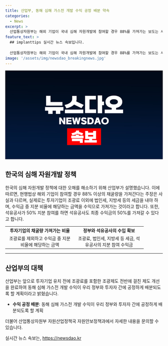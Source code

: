 ```yaml
---
title: 산업부, 동해 심해 가스전 개발 수익 공정 배분 약속
categories:
  - News
excerpt: >
  산업통상자원부는 해외 기업이 국내 심해 자원개발에 참여할 경우 88%를 가져가는 보도는 사실과 다르다고 밝혔다. 투자기업은 조광료 이외에 법인세, 지방세 등 세금을 납부하며, 석유공사가 50% 지분 참여를 하게 되면 최종 수익금의 50%를 가져갈 수 있다고 설명했다. 정부는 조광제도 개선을 통해 동해 심해 가스전 개발 수익이 공정하게 배분될 수 있도록 노력할 계획이다. (자료출처=정책브리핑 www.korea.kr)
feature_text: >
  ## implanttips 실시간 뉴스 속보입니다.

  산업통상자원부는 해외 기업이 국내 심해 자원개발에 참여할 경우 88%를 가져가는 보도는 사실과 다르다고 밝혔다. 투자기업은 조광료 이외에 법인세, 지방세 등 세금을 납부하며, 석유공사가 50% 지분 참여를 하게 되면 최종 수익금의 50%를 가져갈 수 있다고 설명했다. 정부는 조광제도 개선을 통해 동해 심해 가스전 개발 수익이 공정하게 배분될 수 있도록 노력할 계획이다. (자료출처=정책브리핑 www.korea.kr)
image: '/assets/img/newsdao_breakingnews.jpg'
---
```


<p><img src="/assets/img/newsdao_breakingnews.jpg" alt="implanttips 속보" /></p>

<h2 data-ke-size="size26">한국의 심해 자원개발 정책</h2>

<p data-ke-size="size16">
    한국의 심해 자원개발 정책에 대한 오해를 해소하기 위해 산업부가 설명했습니다. 이에 따르면, 현행법상 해외 기업이 참여할 경우 88% 이상의 채굴량을 가져간다는 주장은 사실과 다르며, 실제로는 투자기업이 조광료 이외에 법인세, 지방세 등의 세금을 내야 하며, 수익금 중 지분 비율에 해당하는 금액을 수익으로 가져가는 것이라고 합니다. 또한, 석유공사가 50% 지분 참여를 하면 석유공사도 최종 수익금의 50%를 가져갈 수 있다고 합니다.
</p>

<table>
    <colgroup>
        <col width="222" style="width: 166pt;"/>
        <col width="222" style="width: 166pt;"/>
    </colgroup>
    <tbody>
        <tr>
            <td style="text-align: center; height: 17px;"><b>투자기업의 채굴량 가져가는 비율</b></td>
            <td style="text-align: center; height: 17px;"><b>정부와 석유공사의 수입 확보</b></td>
        </tr>
        <tr>
            <td style="text-align: center; height: 17px;">조광료를 제외하고 수익금 중 지분 비율에 해당하는 금액</td>
            <td style="text-align: center; height: 17px;">조광료, 법인세, 지방세 등 세금, 석유공사의 지분 참여 수익금</td>
        </tr>
    </tbody>
</table>

<hr>

<h2 data-ke-size="size26">산업부의 대책</h2>

<p data-ke-size="size16">
    산업부는 앞으로 투자기업 유치 전에 조광료를 포함한 조광제도 전반에 걸친 제도 개선을 완료하여 동해 심해 가스전 개발 수익이 우리 정부와 투자자 간에 공정하게 배분되도록 할 계획이라고 밝혔습니다.
</p>

<ul>
    <li><b>수익 공정 배분</b>: 동해 심해 가스전 개발 수익이 우리 정부와 투자자 간에 공정하게 배분되도록 할 계획</li>
</ul>

<p data-ke-size="size16">
    더불어 산업통상자원부 자원산업정책국 자원안보정책과에서 자세한 내용을 문의할 수 있습니다.
</p>
실시간 뉴스 속보는, <a href="https://newsdao.kr" rel="dofollow">https://newsdao.kr</a>


